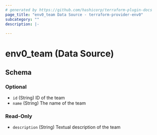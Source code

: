 ```yaml
---
# generated by https://github.com/hashicorp/terraform-plugin-docs
page_title: "env0_team Data Source - terraform-provider-env0"
subcategory: ""
description: |-
  
---
```


# env0_team (Data Source)





<!-- schema generated by tfplugindocs -->
## Schema

### Optional

- `id` (String) ID of the team
- `name` (String) The name of the team

### Read-Only

- `description` (String) Textual description of the team


